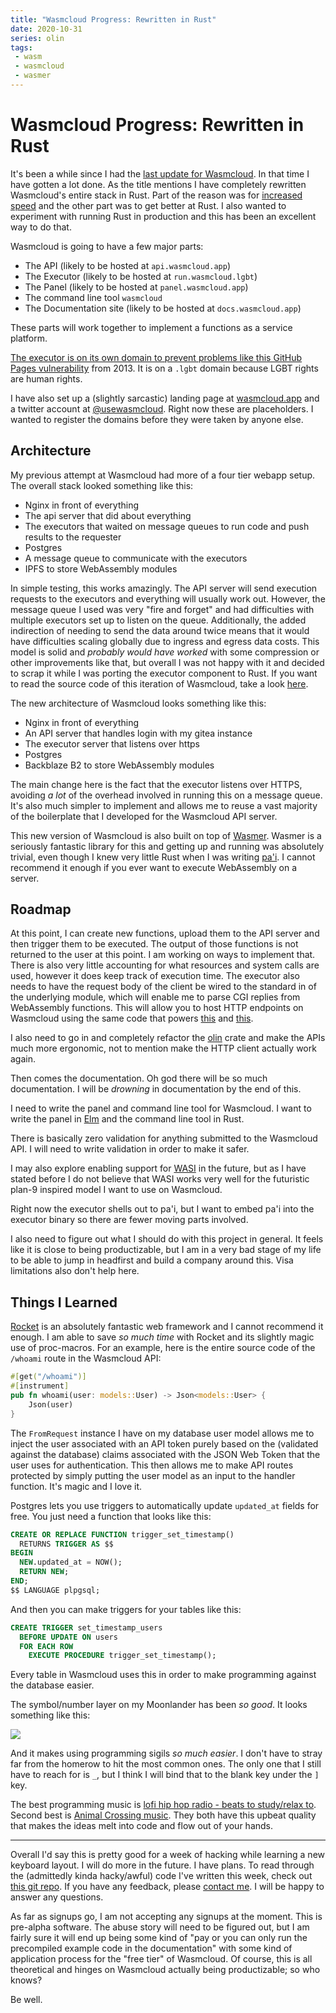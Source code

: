 ```yaml
---
title: "Wasmcloud Progress: Rewritten in Rust"
date: 2020-10-31
series: olin
tags:
 - wasm
 - wasmcloud
 - wasmer
---
```


# Wasmcloud Progress: Rewritten in Rust

It's been a while since I had the [last update for
Wasmcloud](/blog/wasmcloud-progress-2019-12-08). In that time I have gotten a
lot done. As the title mentions I have completely rewritten Wasmcloud's entire
stack in Rust. Part of the reason was for [increased
speed](/blog/pahi-benchmarks-2020-03-26) and the other part was to get better at
Rust. I also wanted to experiment with running Rust in production and this has
been an excellent way to do that.

Wasmcloud is going to have a few major parts:
 - The API (likely to be hosted at `api.wasmcloud.app`)
 - The Executor (likely to be hosted at `run.wasmcloud.lgbt`)
 - The Panel (likely to be hosted at `panel.wasmcloud.app`)
 - The command line tool `wasmcloud`
 - The Documentation site (likely to be hosted at `docs.wasmcloud.app`)
 
These parts will work together to implement a functions as a service platform.

[The executor is on its own domain to prevent problems like <a
href="https://github.blog/2013-04-05-new-github-pages-domain-github-io/">this
GitHub Pages vulnerability</a> from 2013. It is on a `.lgbt` domain because LGBT
rights are human rights.](conversation://Mara/hacker)

I have also set up a (slightly sarcastic) landing page at
[wasmcloud.app](https://wasmcloud.app) and a twitter account at
[@usewasmcloud](https://twitter.com/usewasmcloud). Right now these are
placeholders. I wanted to register the domains before they were taken by anyone
else.

## Architecture

My previous attempt at Wasmcloud had more of a four tier webapp setup. The
overall stack looked something like this:

- Nginx in front of everything
- The api server that did about everything
- The executors that waited on message queues to run code and push results to
  the requester
- Postgres
- A message queue to communicate with the executors
- IPFS to store WebAssembly modules

In simple testing, this works amazingly. The API server will send execution
requests to the executors and everything will usually work out. However, the
message queue I used was very "fire and forget" and had difficulties with
multiple executors set up to listen on the queue. Additionally, the added
indirection of needing to send the data around twice means that it would have
difficulties scaling globally due to ingress and egress data costs. This model
is solid and _probably would have worked_ with some compression or other
improvements like that, but overall I was not happy with it and decided to scrap
it while I was porting the executor component to Rust. If you want to read the
source code of this iteration of Wasmcloud, take a look
[here](https://tulpa.dev/within/wasmcloud).

The new architecture of Wasmcloud looks something like this:

- Nginx in front of everything
- An API server that handles login with my gitea instance
- The executor server that listens over https
- Postgres
- Backblaze B2 to store WebAssembly modules

The main change here is the fact that the executor listens over HTTPS, avoiding
_a lot_ of the overhead involved in running this on a message queue. It's also
much simpler to implement and allows me to reuse a vast majority of the
boilerplate that I developed for the Wasmcloud API server.

This new version of Wasmcloud is also built on top of
[Wasmer](https://wasmer.io/). Wasmer is a seriously fantastic library for this
and getting up and running was absolutely trivial, even though I knew very
little Rust when I was writing [pa'i](/blog/pahi-hello-world-2020-02-22). I
cannot recommend it enough if you ever want to execute WebAssembly on a server.

## Roadmap

At this point, I can create new functions, upload them to the API server and
then trigger them to be executed. The output of those functions is not returned
to the user at this point. I am working on ways to implement that. There is also
very little accounting for what resources and system calls are used, however it
does keep track of execution time. The executor also needs to have the request
body of the client be wired to the standard in of the underlying module, which
will enable me to parse CGI replies from WebAssembly functions. This will allow
you to host HTTP endpoints on Wasmcloud using the same code that powers
[this](https://olin.within.website) and
[this](http://cetacean.club/cgi-bin/olinfetch.wasm).

I also need to go in and completely refactor the
[olin](https://github.com/Xe/pahi/tree/main/wasm/olin/src) crate and make the
APIs much more ergonomic, not to mention make the HTTP client actually work
again.

Then comes the documentation. Oh god there will be so much documentation. I will
be _drowning_ in documentation by the end of this.

I need to write the panel and command line tool for Wasmcloud. I want to write
the panel in [Elm](https://elm-lang.org/) and the command line tool in Rust.

There is basically zero validation for anything submitted to the Wasmcloud API.
I will need to write validation in order to make it safer.

I may also explore enabling support for [WASI](https://wasi.dev/) in the future,
but as I have stated before I do not believe that WASI works very well for the
futuristic plan-9 inspired model I want to use on Wasmcloud.

Right now the executor shells out to pa'i, but I want to embed pa'i into the
executor binary so there are fewer moving parts involved.

I also need to figure out what I should do with this project in general. It
feels like it is close to being productizable, but I am in a very bad stage of
my life to be able to jump in headfirst and build a company around this. Visa
limitations also don't help here.

## Things I Learned

[Rocket](https://rocket.rs) is an absolutely fantastic web framework and I
cannot recommend it enough. I am able to save _so much time_ with Rocket and its
slightly magic use of proc-macros. For an example, here is the entire source
code of the `/whoami` route in the Wasmcloud API:

```rust
#[get("/whoami")]
#[instrument]
pub fn whoami(user: models::User) -> Json<models::User> {
    Json(user)
}
```

The `FromRequest` instance I have on my database user model allows me to inject
the user associated with an API token purely based on the (validated against the
database) claims associated with the JSON Web Token that the user uses for
authentication. This then allows me to make API routes protected by simply
putting the user model as an input to the handler function. It's magic and I
love it.

Postgres lets you use triggers to automatically update `updated_at` fields for
free. You just need a function that looks like this:

```sql
CREATE OR REPLACE FUNCTION trigger_set_timestamp()
  RETURNS TRIGGER AS $$
BEGIN
  NEW.updated_at = NOW();
  RETURN NEW;
END;
$$ LANGUAGE plpgsql;
```

And then you can make triggers for your tables like this:

```sql
CREATE TRIGGER set_timestamp_users
  BEFORE UPDATE ON users
  FOR EACH ROW
    EXECUTE PROCEDURE trigger_set_timestamp();
```

Every table in Wasmcloud uses this in order to make programming against the
database easier.

The symbol/number layer on my Moonlander has been _so good_. It looks something
like this:

![](https://cdn.christine.website/file/christine-static/blog/m5Id6Qs.png)

And it makes using programming sigils _so much easier_. I don't have to stray
far from the homerow to hit the most common ones. The only one that I still have
to reach for is `_`, but I think I will bind that to the blank key under the `]`
key.

The best programming music is [lofi hip hop radio - beats to study/relax
to](https://www.youtube.com/watch?v=5qap5aO4i9A). Second best is [Animal
Crossing music](https://www.youtube.com/watch?v=2nYNJLfktds). They both have
this upbeat quality that makes the ideas melt into code and flow out of your
hands.

---

Overall I'd say this is pretty good for a week of hacking while learning a new
keyboard layout. I will do more in the future. I have plans. To read through the
(admittedly kinda hacky/awful) code I've written this week, check out [this git
repo](https://tulpa.dev/wasmcloud/wasmcloud). If you have any feedback, please
[contact me](/contact). I will be happy to answer any questions.

As far as signups go, I am not accepting any signups at the moment. This is
pre-alpha software. The abuse story will need to be figured out, but I am fairly
sure it will end up being some kind of "pay or you can only run the precompiled
example code in the documentation" with some kind of application process for the
"free tier" of Wasmcloud. Of course, this is all theoretical and hinges on
Wasmcloud actually being productizable; so who knows?

Be well.
